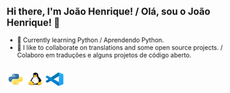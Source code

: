 ## Hi there, I'm João Henrique! / Olá, sou o João Henrique! 👋



- 🌱 Currently learning Python / Aprendendo Python.
- 👯 I like to collaborate on translations and some open source projects. / Colaboro em traduções e alguns projetos de código aberto.

<div style="display: inline_block"><br>
  <img align="center" alt="Rafa-Python" height="30" width="40" src="https://raw.githubusercontent.com/devicons/devicon/master/icons/python/python-original.svg">
  <img align="center" alt="Rafa-Python" height="30" width="40" src="https://raw.githubusercontent.com/devicons/devicon/master/icons/linux/linux-original.svg">
  <img align="center" alt="Rafa-Python" height="30" width="40" src="https://raw.githubusercontent.com/devicons/devicon/master/icons/vscode/vscode-original.svg">
</div>

